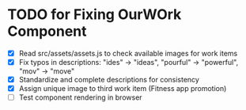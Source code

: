 # TODO for Fixing OurWOrk Component

- [x] Read src/assets/assets.js to check available images for work items
- [x] Fix typos in descriptions: "ides" -> "ideas", "pourful" -> "powerful", "mov" -> "move"
- [x] Standardize and complete descriptions for consistency
- [x] Assign unique image to third work item (Fitness app promotion)
- [ ] Test component rendering in browser
